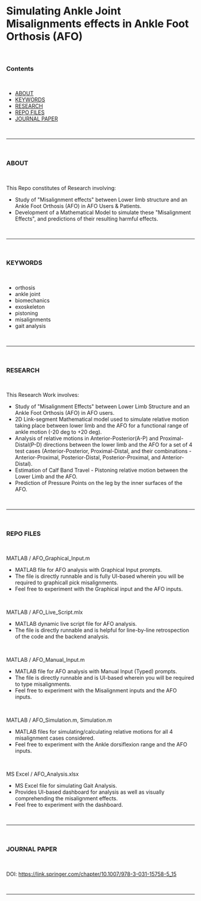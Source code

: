 # Simulating Ankle Joint Misalignments effects in Ankle Foot Orthosis (AFO)

<br>

### Contents

<br>

- [ABOUT](#about)
- [KEYWORDS](#keywords)
- [RESEARCH](#research)
- [REPO FILES](#repo-files)
- [JOURNAL PAPER](#journal-paper)

<br>
<hr>
<br>

### ABOUT

<br>

This Repo constitutes of Research involving:
- Study of "Misalignment effects" between Lower limb structure and an Ankle Foot Orthosis (AFO) in AFO Users & Patients.
- Development of a Mathematical Model to simulate these "Misalignment Effects", and predictions of their resulting harmful effects.

<br>
<hr>
<br>

### KEYWORDS

<br>

- orthosis
- ankle joint
- biomechanics
- exoskeleton
- pistoning
- misalignments
- gait analysis

<br>
<hr>
<br>

### RESEARCH

<br>

This Research Work involves:
- Study of "Misalignment Effects" between Lower Limb Structure and an Ankle Foot Orthosis (AFO) in AFO users.
- 2D Link-segment Mathematical model used to simulate relative motion taking place between lower limb and the AFO for a functional range of ankle motion (-20 deg to +20 deg).
- Analysis of relative motions in Anterior-Posterior(A-P) and Proximal-Distal(P-D) directions between the lower limb and the AFO for a set of 4 test cases (Anterior-Posterior, Proximal-Distal, and their combinations - Anterior-Proximal, Posterior-Distal, Posterior-Proximal, and Anterior-Distal).
- Estimation of Calf Band Travel - Pistoning relative motion between the Lower Limb and the AFO.
- Prediction of Pressure Points on the leg by the inner surfaces of the AFO.

<br>
<hr>
<br>

### REPO FILES

<br>

MATLAB / AFO_Graphical_Input.m
   * MATLAB file for AFO analysis with Graphical Input prompts.
   * The file is directly runnable and is fully UI-based wherein you will be required to graphicall pick misalignments.
   * Feel free to experiment with the Graphical input and the AFO inputs.

<br>

MATLAB / AFO_Live_Script.mlx
   * MATLAB dynamic live script file for AFO analysis.
   * The file is directly runnable and is helpful for line-by-line retrospection of the code and the backend analysis.
<br>

MATLAB / AFO_Manual_Input.m
   * MATLAB file for AFO analysis with Manual Input (Typed) prompts.
   * The file is directly runnable and is UI-based wherein you will be required to type misalignments.
   * Feel free to experiment with the Misalignment inputs and the AFO inputs.

<br>

MATLAB / AFO_Simulation.m, Simulation.m
   * MATLAB files for simulating/calculating relative motions for all 4 misalignment cases considered.
   * Feel free to experiment with the Ankle dorsiflexion range and the AFO inputs.

<br>

MS Excel / AFO_Analysis.xlsx
   * MS Excel file for simulating Gait Analysis.
   * Provides UI-based dashboard for analysis as well as visually comprehending the misalignment effects.
   * Feel free to experiment with the dashboard.

<br>
<hr>
<br>

### JOURNAL PAPER

<br>

DOI: https://link.springer.com/chapter/10.1007/978-3-031-15758-5_15

<br>
<hr>
